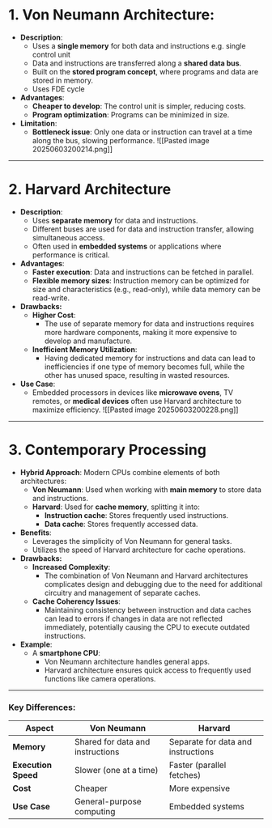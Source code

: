 # 1. Von Neumann Architecture:
- **Description**:
    - Uses a **single memory** for both data and instructions e.g. single control unit
    - Data and instructions are transferred along a **shared data bus**.
    - Built on the **stored program concept**, where programs and data are stored in memory.
    - Uses FDE cycle
- **Advantages**:
    - **Cheaper to develop**: The control unit is simpler, reducing costs.
    - **Program optimization**: Programs can be minimized in size.
- **Limitation**:
    - **Bottleneck issue**: Only one data or instruction can travel at a time along the bus, slowing performance.
![[Pasted image 20250603200214.png]]
---
# 2. Harvard Architecture
- **Description**:
    - Uses **separate memory** for data and instructions.
    - Different buses are used for data and instruction transfer, allowing simultaneous access.
    - Often used in **embedded systems** or applications where performance is critical.
- **Advantages**:
    - **Faster execution**: Data and instructions can be fetched in parallel.
    - **Flexible memory sizes**: Instruction memory can be optimized for size and characteristics (e.g., read-only), while data memory can be read-write.
- **Drawbacks:**
	- **Higher Cost**:
	    - The use of separate memory for data and instructions requires more hardware components, making it more expensive to develop and manufacture.
	- **Inefficient Memory Utilization**:
	    - Having dedicated memory for instructions and data can lead to inefficiencies if one type of memory becomes full, while the other has unused space, resulting in wasted resources.
- **Use Case**:
    - Embedded processors in devices like **microwave ovens**, TV remotes, or **medical devices** often use Harvard architecture to maximize efficiency.
![[Pasted image 20250603200228.png]]
---
# 3. Contemporary Processing
- **Hybrid Approach**: Modern CPUs combine elements of both architectures:
    - **Von Neumann**: Used when working with **main memory** to store data and instructions.
    - **Harvard**: Used for **cache memory**, splitting it into:
        - **Instruction cache**: Stores frequently used instructions.
        - **Data cache**: Stores frequently accessed data.
- **Benefits**:
    - Leverages the simplicity of Von Neumann for general tasks.
    - Utilizes the speed of Harvard architecture for cache operations.
- **Drawbacks:**
	- **Increased Complexity**:
	    - The combination of Von Neumann and Harvard architectures complicates design and debugging due to the need for additional circuitry and management of separate caches.
	- **Cache Coherency Issues**:
	    - Maintaining consistency between instruction and data caches can lead to errors if changes in data are not reflected immediately, potentially causing the CPU to execute outdated instructions.
- **Example**:
    - A **smartphone CPU**:
        - Von Neumann architecture handles general apps.
        - Harvard architecture ensures quick access to frequently used functions like camera operations.
---
### Key Differences:

|**Aspect**|**Von Neumann**|**Harvard**|
|---|---|---|
|**Memory**|Shared for data and instructions|Separate for data and instructions|
|**Execution Speed**|Slower (one at a time)|Faster (parallel fetches)|
|**Cost**|Cheaper|More expensive|
|**Use Case**|General-purpose computing|Embedded systems|
